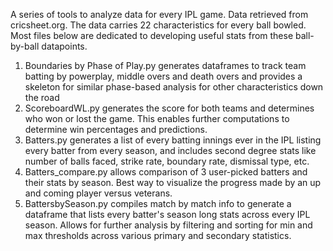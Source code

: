 A series of tools to analyze data for every IPL game. Data retrieved from cricsheet.org. 
The data carries 22 characteristics for every ball bowled. Most files below are dedicated to developing useful stats from these ball-by-ball datapoints. 

1. Boundaries by Phase of Play.py generates dataframes to track team batting by powerplay, middle overs and death overs and provides a skeleton for similar phase-based analysis for other characteristics down the road 
2. ScoreboardWL.py generates the score for both teams and determines who won or lost the game. This enables further computations to determine win percentages and predictions.
3. Batters.py generates a list of every batting innings ever in the IPL listing every batter from every season, and includes second degree stats like number of balls faced, strike rate, boundary rate, dismissal type, etc.
4. Batters_compare.py allows comparison of 3 user-picked batters and their stats by season. Best way to visualize the progress made by an up and coming player versus veterans.
5. BattersbySeason.py compiles match by match info to generate a dataframe that lists every batter's season long stats across every IPL season. Allows for further analysis by filtering and sorting for min and max thresholds across various primary and secondary statistics.  
